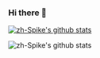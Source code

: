 ### Hi there 👋

[![zh-Spike's github stats](https://github-readme-stats.vercel.app/api?username=zh-Spike)](https://github.com/anuraghazra/github-readme-stats)

![zh-Spike's github stats](https://github-readme-stats.vercel.app/api?username=zh-Spike&show_icons=true&theme=onedark)

